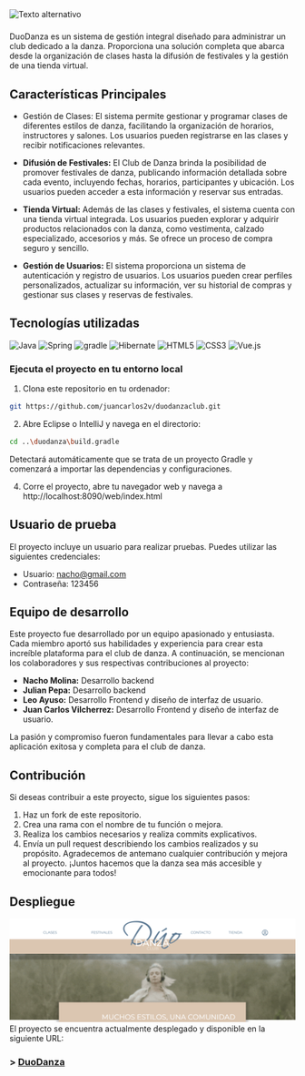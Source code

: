 <!-- ![Duo Danza](src/main/resources/static/web/recursos/imagenes/logo_light.png) -->

<img src="src/main/resources/static/web/recursos/imagenes/logo_light.png"     alt="Texto alternativo" align="left" width="300">


#

#

#

DuoDanza es un sistema de gestión integral diseñado para administrar un club dedicado a la danza. Proporciona una solución completa que abarca desde la organización de clases hasta la difusión de festivales y la gestión de una tienda virtual.

## Características Principales

- Gestión de Clases: El sistema permite gestionar y programar clases de diferentes estilos de danza, facilitando la organización de horarios, instructores y salones. Los usuarios pueden registrarse en las clases y recibir notificaciones relevantes.

- **Difusión de Festivales:** El Club de Danza brinda la posibilidad de promover festivales de danza, publicando información detallada sobre cada evento, incluyendo fechas, horarios, participantes y ubicación. Los usuarios pueden acceder a esta información y reservar sus entradas.

- **Tienda Virtual:** Además de las clases y festivales, el sistema cuenta con una tienda virtual integrada. Los usuarios pueden explorar y adquirir productos relacionados con la danza, como vestimenta, calzado especializado, accesorios y más. Se ofrece un proceso de compra seguro y sencillo.

- **Gestión de Usuarios:** El sistema proporciona un sistema de autenticación y registro de usuarios. Los usuarios pueden crear perfiles personalizados, actualizar su información, ver su historial de compras y gestionar sus clases y reservas de festivales.

## Tecnologías utilizadas

![Java](https://img.shields.io/badge/java-%23ED8B00.svg?style=for-the-badge&logo=openjdk&logoColor=white)
![Spring](https://img.shields.io/badge/Spring-6DB33F?style=for-the-badge&logo=spring&logoColor=white)
![gradle](https://img.shields.io/badge/gradle-02303A?style=for-the-badge&logo=gradle&logoColor=white)
![Hibernate](https://img.shields.io/badge/Hibernate-59666C?style=for-the-badge&logo=Hibernate&logoColor=white)
![HTML5](https://img.shields.io/badge/HTML5-E34F26?style=for-the-badge&logo=html5&logoColor=white)
![CSS3](https://img.shields.io/badge/CSS3-1572B6?style=for-the-badge&logo=css3&logoColor=white)
![Vue.js](https://img.shields.io/badge/Vue.js-35495E?style=for-the-badge&logo=vuedotjs&logoColor=4FC08D)

### Ejecuta el proyecto en tu entorno local

1. Clona este repositorio en tu ordenador:

```sh
git https://github.com/juancarlos2v/duodanzaclub.git
```

2. Abre Eclipse o IntelliJ y navega en el directorio:

```sh
cd ..\duodanza\build.gradle
```

Detectará automáticamente que se trata de un proyecto Gradle y comenzará a importar las dependencias y configuraciones.

4. Corre el proyecto, abre tu navegador web y navega a http://localhost:8090/web/index.html

## Usuario de prueba

El proyecto incluye un usuario para realizar pruebas. Puedes utilizar las siguientes credenciales:

- Usuario: nacho@gmail.com
- Contraseña: 123456

## Equipo de desarrollo

Este proyecto fue desarrollado por un equipo apasionado y entusiasta. Cada miembro aportó sus habilidades y experiencia para crear esta increíble plataforma para el club de danza. A continuación, se mencionan los colaboradores y sus respectivas contribuciones al proyecto:

- **Nacho Molina:** Desarrollo backend
- **Julian Pepa:** Desarrollo backend
- **Leo Ayuso:** Desarrollo Frontend y diseño de interfaz de usuario.
- **Juan Carlos Vilcherrez:** Desarrollo Frontend y diseño de interfaz de usuario.

La pasión y compromiso fueron fundamentales para llevar a cabo esta aplicación exitosa y completa para el club de danza.

## Contribución

Si deseas contribuir a este proyecto, sigue los siguientes pasos:

1. Haz un fork de este repositorio.
2. Crea una rama con el nombre de tu función o mejora.
3. Realiza los cambios necesarios y realiza commits explicativos.
4. Envía un pull request describiendo los cambios realizados y su propósito.
   Agradecemos de antemano cualquier contribución y mejora al proyecto. ¡Juntos hacemos que la danza sea más accesible y emocionante para todos!

## Despliegue

![Preview DuoDanza](src/main/resources/static/web/recursos/imagenes/preview.png)
El proyecto se encuentra actualmente desplegado y disponible en la siguiente URL:

### > [DuoDanza ](https://duodanza.onrender.com/web/index.html)
